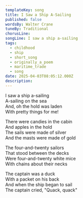 ```yaml
---
templateKey: song
title: I Saw a Ship A-Sailing
published: false
wordsBy: Walter Crane
tuneBy: Traditional
chorusLine: 
songLine: I saw a ship a-sailing
tags:
  - childhood
  - ship
  - short_song
  - originally_a_poem
  - maritime_trade
  - song
date: 2025-04-03T08:05:12.000Z
description: 
---
```

I saw a ship a-sailing\
A-sailing on the sea\
And, oh the hold was laden\
With pretty things for me!

There were candies in the cabin\
And apples in the hold\
The sails were made of silver\
And the masts were made of gold

The four-and-twenty sailors\
That stood between the decks\
Were four-and-twenty white mice\
With chains about their necks

The captain was a duck\
With a packet on his back\
And when the ship began to sail\
The captain cried, "Quack, quack"
